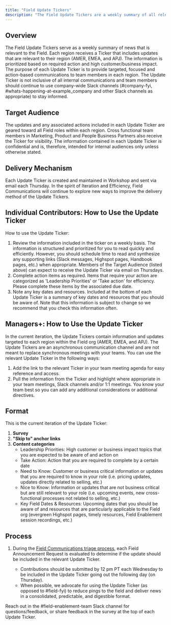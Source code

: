 ```yaml
---
title: "Field Update Tickers"
description: "The Field Update Tickers are a weekly summary of all relevant updates to the Field."
---
```


## Overview

The Field Update Tickers serve as a weekly summary of news that is relevant to the Field. Each region receives a Ticker that includes updates that are relevant to their region (AMER, EMEA, and APJ). The information is prioritized based on required action and high customer/business impact. The purpose of each Update Ticker is to provide targeted, focused and action-based communications to team members in each region. The Update Ticker is not inclusive of all internal communications and team members should continue to use company-wide Slack channels (#company-fyi, #whats-happening-at-example_company and other Slack channels as appropriate) to stay informed.

## Target Audience

The updates and any associated actions included in each Update Ticker are geared toward all Field roles within each region. Cross functional team members in Marketing, Product and People Business Partners also receive the Ticker for visibility. The information contained in each Update Ticker is confidential and is, therefore, intended for internal audiences only unless otherwise stated.

## Delivery Mechanism

Each Update Ticker is created and maintained in Workshop and sent via email each Thursday. In the spirit of Iteration and Efficiency, Field Communications will continue to explore new ways to improve the delivery method of the Update Tickers.

## Individual Contributors: How to Use the Update Ticker

How to use the Update Ticker:

1. Review the information included in the ticker on a weekly basis. The information is structured and prioritized for you to read quickly and efficiently. However, you should schedule time to read and synthesize any supporting links (Slack messages, Highspot pages, Handbook pages, etc.) when appropriate. Members of the Target Audience (listed above) can expect to receive the Update Ticker via email on Thursdays.
2. Complete action items as required. Items that require your action are categorized as 'Leadership Priorities' or 'Take action' for efficiency. Please complete these items by the associated due date.
3. Note any key dates and resources. Included at the bottom of each Update Ticker is a summary of key dates and resources that you should be aware of. Note that this information is subject to change so we recommend that you check this information often.

## Managers+: How to Use the Update Ticker

In the current iteration, the Update Tickers contain information and updates targeted to each region within the Field org (AMER, EMEA, and APJ). The Update Tickers are an asynchronous communication channel and are not meant to replace synchronous meetings with your teams. You can use the relevant Update Ticker in the following ways:

1. Add the link to the relevant Ticker in your team meeting agenda for easy reference and access.
2. Pull the information from the Ticker and highlight where appropriate in your team meetings, Slack channels and/or 1:1 meetings. You know your team best so you can add any additional considerations or additional directives.

## Format

This is the current iteration of the Update Ticker:

1. **Survey**
1. **"Skip to" anchor links** 
1. **Content categories**
   - Leadership Priorities: High customer or business impact topics that you are expected to be aware of and action on
   - Take Action: Action that you are required to complete by a certain date
   - Need to Know: Customer or business critical information or updates that you are required to know in your role (i.e. pricing updates, updates directly related to selling, etc.)
   - Nice to Know: Information or updates that are not business critical but are still relevant to your role (i.e. upcoming events, new cross-functional processes not related to selling, etc.)
   - Key Field Dates & Resources: Upcoming dates that you should be aware of and resources that are particularly applicable to the Field org (evergreen Highspot pages, timely resources, Field Enablement session recordings, etc.)

## Process

1. During the [Field Communications triage process](/handbook/sales/field-communications/#how-to-use), each Field Announcement Request is evaluated to determine if the update should  be included in the relevant Update Ticker.

   - Contributions should be submitted by 12 pm PT each Wednesday to be included in the Update Ticker going out the following day (on Thursday). 
   - When possible, we advocate for using the Update Ticker (as opposed to #field-fyi) to reduce pings to the field and deliver news in a consolidated, predictable, and digestible format.

Reach out in the #field-enablement-team Slack channel for questions/feedback, or share feedback in the survey at the top of each Update Ticker.
